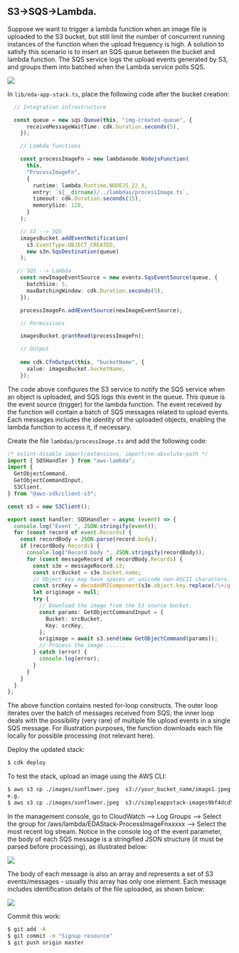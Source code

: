 ## S3->SQS->Lambda.

Suppose we want to trigger a lambda function when an image file is uploaded to the S3 bucket, but still limit the number of concurrent running instances of the function when the upload frequency is high. A solution to satisfy this scenario is to insert an SQS queue between the bucket and lambda function. The SQS service logs the upload events generated by S3, and groups them into batched when the Lambda service polls SQS.

![][arch1]

In `lib/eda-app-stack.ts`, place the following code after the bucket creation:
~~~ts
  // Integration infrastructure

  const queue = new sqs.Queue(this, "img-created-queue", {
      receiveMessageWaitTime: cdk.Duration.seconds(5),
    });

    // Lambda functions

    const processImageFn = new lambdanode.NodejsFunction(
      this,
      "ProcessImageFn",
      {
        runtime: lambda.Runtime.NODEJS_22_X,
        entry: `${__dirname}/../lambdas/processImage.ts`,
        timeout: cdk.Duration.seconds(15),
        memorySize: 128,
      }
    );

    // S3 --> SQS
    imagesBucket.addEventNotification(
      s3.EventType.OBJECT_CREATED,
      new s3n.SqsDestination(queue)
    );

   // SQS --> Lambda
    const newImageEventSource = new events.SqsEventSource(queue, {
      batchSize: 5,
      maxBatchingWindow: cdk.Duration.seconds(5),
    });

    processImageFn.addEventSource(newImageEventSource);

    // Permissions

    imagesBucket.grantRead(processImageFn);

    // Output
    
    new cdk.CfnOutput(this, "bucketName", {
      value: imagesBucket.bucketName,
    });
~~~
The code above configures the S3 service to notify the SQS service when an object is uploaded, and SQS logs this event in the queue. This queue is the event source (trigger) for the lambda function. The event received by the function will contain a batch of SQS messages related to upload events. Each messages includes the identity of the uploaded objects, enabling the lambda function to access it, if necessary.

Create the file `lambdas/processImage.ts` and add the following code:
~~~ts
/* eslint-disable import/extensions, import/no-absolute-path */
import { SQSHandler } from "aws-lambda";
import {
  GetObjectCommand,
  GetObjectCommandInput,
  S3Client,
} from "@aws-sdk/client-s3";

const s3 = new S3Client();

export const handler: SQSHandler = async (event) => {
  console.log("Event ", JSON.stringify(event));
  for (const record of event.Records) {
    const recordBody = JSON.parse(record.body);
    if (recordBody.Records) {
      console.log("Record body ", JSON.stringify(recordBody));
      for (const messageRecord of recordBody.Records) {
        const s3e = messageRecord.s3;
        const srcBucket = s3e.bucket.name;
        // Object key may have spaces or unicode non-ASCII characters.
        const srcKey = decodeURIComponent(s3e.object.key.replace(/\+/g, " "));
        let origimage = null;
        try {
          // Download the image from the S3 source bucket.
          const params: GetObjectCommandInput = {
            Bucket: srcBucket,
            Key: srcKey,
          };
          origimage = await s3.send(new GetObjectCommand(params));
          // Process the image ......
        } catch (error) {
          console.log(error);
        }
      }
    }
  }
};
~~~
The above function contains nested for-loop constructs. The outer loop iterates over the batch of messages received from SQS; the inner loop deals with the possibility (very rare) of multiple file upload events in a single SQS message. For illustration purposes, the function downloads each file locally for possible processing (not relevant here).

Deploy the updated stack:
~~~bash
$ cdk deploy
~~~
To test the stack, upload an image using the AWS CLI:
~~~bash
$ aws s3 cp ./images/sunflower.jpeg  s3://your_bucket_name/image1.jpeg
e.g.
$ aws s3 cp ./images/sunflower.jpeg  s3://simpleappstack-images9bf4dcd5-tc5q9f314rn6/image1.jpeg
~~~
In the management console, go to CloudWatch --> Log Groups --> Select the group for /aws/lambda/EDAStack-ProcessImageFnxxxxx --> Select the most recent log stream. Notice in the console log of the event parameter, the body of each SQS message is a stringified JSON structure (it must be parsed before processing), as illustrated below:

![][event]


The body of each message is also an array and represents a set of S3 events/messages - usually this array has only one element. Each message includes identification details of the file uploaded, as shown below:

![][message]

Commit this work:
~~~bash
$ git add -A
$ git commit -m "Signup resource"
$ git push origin master
~~~

[arch1]: ./img/arch1.png
[event]: ./img/event.png
[message]: ./img/message.png
[pathparameters]: ./img/pathparameters.png

